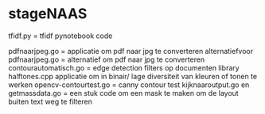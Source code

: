 # stageNAAS
tfidf.py = tfidf pynotebook code

pdfnaarjpeg.go = applicatie om pdf naar jpg te converteren
alternatiefvoor pdfnaarjpeg.go = alternatief  om pdf naar jpg te converteren
contourautomatisch.go = edge detection filters op documenten library
halftones.cpp applicatie om in binair/ lage diversiteit van kleuren of tonen te werken
opencv-contourtest.go = canny contour test
kijknaaroutput.go en getmassdata.go  = een stuk code om een mask te maken om de layout buiten text weg te filteren
